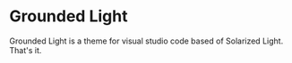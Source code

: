# Grounded Light
Grounded Light is a theme for visual studio code based of Solarized Light. That's it.

